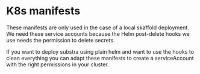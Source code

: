 # K8s manifests

These manifests are only used in the case of a local skaffold deployment.
We need these service accounts because the Helm post-delete hooks we use needs the permission to delete secrets.

If you want to deploy substra using plain helm and want to use the hooks to clean everything you can adapt these manifests to create a serviceAccount with the right permissions in your cluster.
